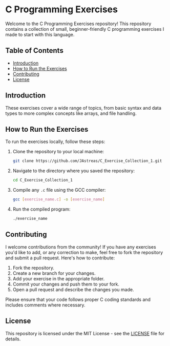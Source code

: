 # C Programming Exercises

Welcome to the C Programming Exercises repository! This repository contains a collection of small, beginner-friendly C programming exercises I made to start with this language.

## Table of Contents
- [Introduction](#introduction)
- [How to Run the Exercises](#how-to-run-the-exercises)
- [Contributing](#contributing)
- [License](#license)

## Introduction
These exercises cover a wide range of topics, from basic syntax and data types to more complex concepts like arrays, and file handling.

## How to Run the Exercises
To run the exercises locally, follow these steps:

1. Clone the repository to your local machine:

    ```bash
    git clone https://github.com/JAstreas/C_Exercise_Collection_1.git
    ```

2. Navigate to the directory where you saved the repository:

    ```bash
    cd C_Exercise_Collection_1
    ```

3. Compile any `.c` file using the GCC compiler:

    ```bash
    gcc [exercise_name.c] -o [exercise_name]
    ```

4. Run the compiled program:

    ```bash
    ./exercise_name
    ```

## Contributing
I welcome contributions from the community! If you have any exercises you'd like to add, or any correction to make, feel free to fork the repository and submit a pull request. Here's how to contribute:

1. Fork the repository.
2. Create a new branch for your changes.
3. Add your exercise in the appropriate folder.
4. Commit your changes and push them to your fork.
5. Open a pull request and describe the changes you made.

Please ensure that your code follows proper C coding standards and includes comments where necessary.

## License
This repository is licensed under the MIT License - see the [LICENSE](LICENSE) file for details.